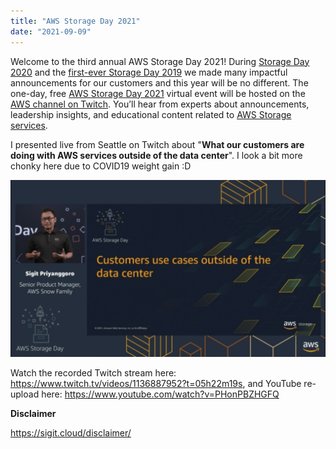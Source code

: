 ```yaml
---
title: "AWS Storage Day 2021"
date: "2021-09-09"
---
```


Welcome to the third annual AWS Storage Day 2021! During [Storage Day 2020](https://aws.amazon.com/blogs/aws/welcome-to-aws-storage-day-2020/) and the [first-ever Storage Day 2019](https://aws.amazon.com/blogs/aws/welcome-to-aws-storage-day/) we made many impactful announcements for our customers and this year will be no different. The one-day, free [AWS Storage Day 2021](https://pages.awscloud.com/AWS-Storage-Day-2021.html) virtual event will be hosted on the [AWS channel on Twitch](https://www.twitch.tv/aws). You’ll hear from experts about announcements, leadership insights, and educational content related to [AWS Storage services](https://aws.amazon.com/products/storage/).

I presented live from Seattle on Twitch about "**What our customers are doing with AWS services outside of the data center**". I look a bit more chonky here due to COVID19 weight gain :D

![](images/sigit-storage-day-2021-cover.jpg)

Watch the recorded Twitch stream here: https://www.twitch.tv/videos/1136887952?t=05h22m19s, and YouTube re-upload here: https://www.youtube.com/watch?v=PHonPBZHGFQ 

**Disclaimer**

https://sigit.cloud/disclaimer/

